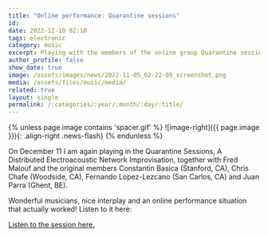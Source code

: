 ```yaml
---
title: "Online performance: Quarantine sessions"
id: 
date: 2022-12-10 02:10
tags: electronic
category: music
excerpt: Playing with the members of the online group Quarantine sessions
author_profile: false
show_date: true
image: /assets/images/news/2022-11-05_02-22-05_screenshot.png
media: /assets/files/music/media/
related: true
layout: single
permalink: /:categories/:year/:month/:day/:title/
---
```

{% unless page.image contains 'spacer.gif' %}
![image-right]({{ page.image }}){: .align-right .news-flash}
{% endunless %}

On December 11 I am again playing in the  Quarantine Sessions, A Distributed Electroacoustic Network Improvisation, together with Fred Malouf  and the original members Constantin Basica (Stanford, CA), Chris Chafe (Woodside, CA), Fernando Lopez-Lezcano (San Carlos, CA) and Juan Parra (Ghent, BE).

Wonderful musicians, nice interplay and an online performance situation that actually worked! Listen to it here:

[Listen to the session here.](https://ccrma.stanford.edu/live/)

